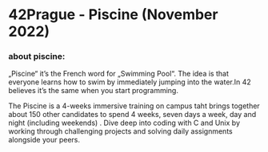 # 42Prague - Piscine (November 2022)

### about piscine:
„Piscine“ it’s the French word for „Swimming Pool“. The idea is that everyone learns how to swim by immediately jumping into the water.In 42 believes it’s the same when you start programming.

The Piscine is a 4-weeks immersive training on campus taht brings together about 150 other candidates to spend 4 weeks, seven days a week, day and night (including weekends) . 
Dive deep into coding with C and Unix by working through challenging projects and solving daily assignments alongside your peers.
